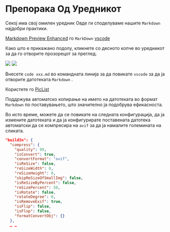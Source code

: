 # Препорака Од Уредникот

Секој има свој омилен уредник Овде ги споделуваме нашите `Markdown` најдобри практики.

[Markdown Preview Enhanced](https://marketplace.visualstudio.com/items?itemName=shd101wyy.markdown-preview-enhanced) го `MarkDown` [vscode](https://code.visualstudio.com/)

Како што е прикажано подолу, кликнете со десното копче во уредникот за да го отворите прозорецот за преглед.

![](https://p.3ti.site/1720775216.avif)
![](https://p.3ti.site/1720775043.avif)

Внесете `code xxx.md` во командната линија за да повикате `vscode` за да ја отворите датотеката `Markdown` .

Користете го [PicList](https://github.com/Kuingsmile/PicList)

Поддржува автоматско копирање на името на датотеката во формат `Markdown` по поставувањето, што значително ја подобрува ефикасноста.

Во исто време, можете да се повикате на следната конфигурација, да ја измените датотеката и да ја конфигурирате поставената датотека автоматски да се компресира на `avif` за да ја намалите големината на сликата.

```json
"buildIn": {
  "compress": {
    "quality": 99,
    "isConvert": true,
    "convertFormat": "avif",
    "isReSize": false,
    "reSizeWidth": 0,
    "reSizeHeight": 0,
    "skipReSizeOfSmallImg": false,
    "isReSizeByPercent": false,
    "reSizePercent": 50,
    "isRotate": false,
    "rotateDegree": 0,
    "isRemoveExif": true,
    "isFlip": false,
    "isFlop": false,
    "formatConvertObj": {}
  },
  … …
```